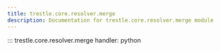 ```yaml
---
title: trestle.core.resolver.merge
description: Documentation for trestle.core.resolver.merge module
---
```

::: trestle.core.resolver.merge
handler: python
